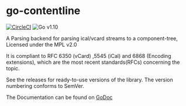 # go-contentline
[![CircleCI](https://circleci.com/gh/mqus/go-contentline.svg?style=shield)](https://circleci.com/gh/mqus/go-contentline)
![Go v1.10](https://img.shields.io/badge/Go-v1.9-blue.svg)

A Parsing backend for parsing ical/vcard streams to a component-tree, Licensed under the MPL v2.0

It is compliant to RFC 6350 (vCard) ,5545 (iCal) and 6868 (Encoding extensions),
which are the most recent standards(RFCs) concerning the topic.

See the releases for ready-to-use versions of the library. The version numbering conforms to SemVer.

The Documentation can be found on [GoDoc](https://godoc.org/github.com/mqus/go-contentline)